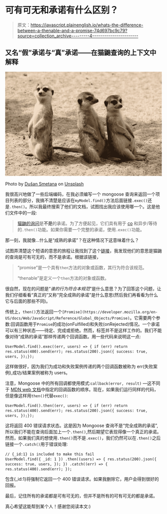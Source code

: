 # 可有可无和承诺有什么区别？

> 原文：<https://javascript.plainenglish.io/whats-the-difference-between-a-thenable-and-a-promise-74d697bc9c79?source=collection_archive---------4----------------------->

## 又名“假”承诺与“真”承诺——在猫鼬查询的上下文中解释

![](img/b144d8de0f3559eabad08497db5e155c.png)

Photo by [Dušan Smetana](https://unsplash.com/@veverkolog?utm_source=medium&utm_medium=referral) on [Unsplash](https://unsplash.com?utm_source=medium&utm_medium=referral)

我很高兴地做了一些后端编码，在我必须编写一个 mongoose 查询来返回一个项目列表的部分，我搞不清楚是应该在`myModel.find()`方法后面链接`.exec()`还是`.then()`。所以我最终搜索了他们的文档，试图找出我应该使用哪一个。这是他们文件中的一段:

> [猫鼬的询问](http://mongoosejs.com/docs/queries.html)是**不是**的承诺。为了方便起见，它们具有用于 [co](https://www.npmjs.com/package/co) 和异步/等待的`.then()`功能。如果你需要一个完整的承诺，使用`.exec()`功能。

那一刻，我就像…什么是“成熟的承诺”？在这种情况下这意味着什么？

试图弄清楚这个短语的意思的旅程让我找到了这个[链接](https://promisesaplus.com/)，我发现他们的意思是猫鼬的查询是可有可无的，而不是承诺。根据该链接，

> “promise”是一个具有`then`方法的对象或函数，其行为符合该规范。
> 
> “thenable”是定义一个`then`方法的对象或函数。

很自然，现在的问题是“*谁的行为符合本规范*”是什么意思？为了回答这个问题，让我们仔细看看“真正的”又称“完全成熟的承诺”是什么意思(然后我们再看看为什么它与后面的那些不同)。

传统上，`then()`方法返回一个`[Promise](https://developer.mozilla.org/en-US/docs/Web/JavaScript/Reference/Global_Objects/Promise)`。它需要两个参数:回调函数用于`Promise`的成功(onFulfilled)和失败(onRejected)情况。一个承诺可以有三种状态——待定、完成或拒绝。然而，标签并不是这样工作的。我们不能像对待“成熟的承诺”那样传递两个回调函数。用一些代码来说明这一点:

```
UserModel.find().exec((err, users) => { if (err) return res.status(400).send(err); res.status(200).json({ success: true, users, });});
```

这样做很好，因为我们为成功和失败案例传递的两个回调函数被称为 err(失败案例),成功/结果案例被称为 users。

注意，Mongoose 中的所有回调都使用模式:`callback(error, result)` —这不同于 [MDN web 文档](https://developer.mozilla.org/en-US/docs/Web/JavaScript/Reference/Global_Objects/Promise/then)中指定的回调函数的顺序。现在，如果我们运行同样的代码，但是像这样用`then()`代替`exec()`:

```
UserModel.find().then((err, users) => { if (err) return res.status(400).send(err); res.status(200).json({ success: true, users, });});
```

这将返回 400 错误请求状态。这是因为 Mongoose 查询不是“完全成熟的承诺”,所以我们不能在查询后面加上一个`.then()`,然后期望它表现得像一个真正的承诺。然而，如果我们真的想使用`.then()`而不是`.exec()`，我们仍然可以在`.then()`之后链接一个`.catch()`用于错误处理:

```
// {_id:1} is included to make this fail
UserModel.find({ _id: 1 }) .then((users) => { res.status(200).json({ success: true, users, }); }) .catch((err) => { res.status(400).send(err); });
```

包含{_id:1}将强制它返回一个 400 错误请求。如果我删除它，用户会得到很好的回报。

最后，记住所有的承诺都是可有可无的，但并不是所有的可有可无的都是承诺。

真心希望这能帮到某个人！感谢您阅读本文:)